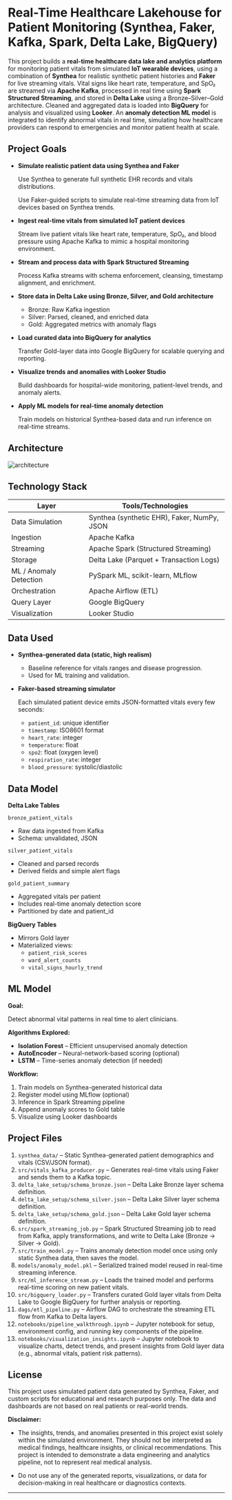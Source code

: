 # Real-Time Healthcare Lakehouse for Patient Monitoring (Synthea, Faker, Kafka, Spark, Delta Lake, BigQuery)

This project builds a **real-time healthcare data lake and analytics platform** for monitoring patient vitals from simulated **IoT wearable devices**, using a combination of **Synthea** for realistic synthetic patient histories and **Faker** for live streaming vitals. Vital signs like heart rate, temperature, and SpO₂ are streamed via **Apache Kafka**, processed in real time using **Spark Structured Streaming**, and stored in **Delta Lake** using a Bronze–Silver–Gold architecture. Cleaned and aggregated data is loaded into **BigQuery** for analysis and visualized using **Looker**. An **anomaly detection ML model** is integrated to identify abnormal vitals in real time, simulating how healthcare providers can respond to emergencies and monitor patient health at scale.

## Project Goals

- **Simulate realistic patient data using Synthea and Faker**

  Use Synthea to generate full synthetic EHR records and vitals distributions.

  Use Faker-guided scripts to simulate real-time streaming data from IoT devices based on Synthea trends.

- **Ingest real-time vitals from simulated IoT patient devices**

  Stream live patient vitals like heart rate, temperature, SpO₂, and blood pressure using Apache Kafka to mimic a hospital monitoring environment.

- **Stream and process data with Spark Structured Streaming**

  Process Kafka streams with schema enforcement, cleansing, timestamp alignment, and enrichment.

- **Store data in Delta Lake using Bronze, Silver, and Gold architecture**
  - Bronze: Raw Kafka ingestion
  - Silver: Parsed, cleaned, and enriched data
  - Gold: Aggregated metrics with anomaly flags

- **Load curated data into BigQuery for analytics**

  Transfer Gold-layer data into Google BigQuery for scalable querying and reporting.

- **Visualize trends and anomalies with Looker Studio**

  Build dashboards for hospital-wide monitoring, patient-level trends, and anomaly alerts.

- **Apply ML models for real-time anomaly detection**

  Train models on historical Synthea-based data and run inference on real-time streams.

## Architecture

![architecture](https://github.com/user-attachments/assets/c96bc8f2-e121-45a3-b7d3-164284524929)

## Technology Stack

| Layer                   | Tools/Technologies                                         |
|------------------------|------------------------------------------------------------|
| Data Simulation         | Synthea (synthetic EHR), Faker, NumPy, JSON                             |
| Ingestion               | Apache Kafka                                               |
| Streaming               | Apache Spark (Structured Streaming)                        |
| Storage                 | Delta Lake (Parquet + Transaction Logs)                    |
| ML / Anomaly Detection  | PySpark ML, scikit-learn, MLflow |
| Orchestration           | Apache Airflow (ETL)            |
| Query Layer             | Google BigQuery                                            |
| Visualization           | Looker Studio                                              |

## Data Used

- **Synthea-generated data (static, high realism)**
  - Baseline reference for vitals ranges and disease progression.
  - Used for ML training and validation.

- **Faker-based streaming simulator**

  Each simulated patient device emits JSON-formatted vitals every few seconds:
  
  - `patient_id`: unique identifier
  - `timestamp`: ISO8601 format
  - `heart_rate`: integer
  - `temperature`: float
  - `spo2`: float (oxygen level)
  - `respiration_rate`: integer
  - `blood_pressure`: systolic/diastolic

## Data Model
**Delta Lake Tables**

`bronze_patient_vitals`
- Raw data ingested from Kafka
- Schema: unvalidated, JSON

`silver_patient_vitals`
- Cleaned and parsed records
- Derived fields and simple alert flags

`gold_patient_summary`
- Aggregated vitals per patient
- Includes real-time anomaly detection score
- Partitioned by date and patient_id

**BigQuery Tables**
- Mirrors Gold layer
- Materialized views:
  - `patient_risk_scores`
  - `ward_alert_counts`
  - `vital_signs_hourly_trend`
 
## ML Model

**Goal:**  

Detect abnormal vital patterns in real time to alert clinicians.

**Algorithms Explored:**  
- **Isolation Forest** – Efficient unsupervised anomaly detection  
- **AutoEncoder** – Neural-network-based scoring (optional)  
- **LSTM** – Time-series anomaly detection (if needed)

**Workflow:**  
1. Train models on Synthea-generated historical data
2. Register model using MLflow (optional)
3. Inference in Spark Streaming pipeline
4. Append anomaly scores to Gold table
5. Visualize using Looker dashboards

## Project Files

1. `synthea_data/` – Static Synthea-generated patient demographics and vitals (CSV/JSON format).
2. `src/vitals_kafka_producer.py` – Generates real-time vitals using Faker and sends them to a Kafka topic.
3. `delta_lake_setup/schema_bronze.json` – Delta Lake Bronze layer schema definition.
4. `delta_lake_setup/schema_silver.json` – Delta Lake Silver layer schema definition.
5. `delta_lake_setup/schema_gold.json` – Delta Lake Gold layer schema definition.
6. `src/spark_streaming_job.py` – Spark Structured Streaming job to read from Kafka, apply transformations, and write to Delta Lake (Bronze → Silver → Gold).
7. `src/train_model.py` – Trains anomaly detection model once using only static Synthea data, then saves the model.
8. `models/anomaly_model.pkl` – Serialized trained model reused in real-time streaming inference.
9. `src/ml_inference_stream.py` – Loads the trained model and performs real-time scoring on new patient vitals.
10. `src/bigquery_loader.py` – Transfers curated Gold layer vitals from Delta Lake to Google BigQuery for further analysis or reporting.
11. `dags/etl_pipeline.py` – Airflow DAG to orchestrate the streaming ETL flow from Kafka to Delta layers.
12. `notebooks/pipeline_walkthrough.ipynb` – Jupyter notebook for setup, environment config, and running key components of the pipeline.
13. `notebooks/visualization_insights.ipynb` – Jupyter notebook to visualize charts, detect trends, and present insights from Gold layer data (e.g., abnormal vitals, patient risk patterns).

## License

This project uses simulated patient data generated by Synthea, Faker, and custom scripts for educational and research purposes only. The data and dashboards are not based on real patients or real-world trends.

**Disclaimer:**

- The insights, trends, and anomalies presented in this project exist solely within the simulated environment. They should not be interpreted as medical findings, healthcare insights, or clinical recommendations. This project is intended to demonstrate a data engineering and analytics pipeline, not to represent real medical analysis.

- Do not use any of the generated reports, visualizations, or data for decision-making in real healthcare or diagnostics contexts.

---
